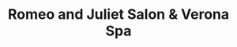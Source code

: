 ---
title: "Romeo and Juliet Salon & Verona Spa"
url: /cold-spring/romeo-and-juliet-salon-and-verona-spa/
shop: hairdresser
---